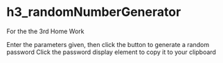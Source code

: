 # h3_randomNumberGenerator
For the the 3rd Home Work

Enter the parameters given, then click the button to generate a random password
Click the password display element to copy it to your clipboard
